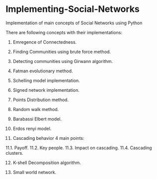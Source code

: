 # Implementing-Social-Networks
Implementation of main concepts of Social Networks using Python

There are following concepts with their implementations:

1. Emregence of Connectedness.

2. Finding Communities using brute force method.

3. Detecting communities using Girwann algorithm.

4. Fatman evolutionary method.

5. Schelling model implementation.

6. Signed network implementation.

7. Points Distribution method.

8. Random walk method.

9. Barabassi Elbert model.

10. Erdos renyi model.

11. Cascading behavior 4 main points:

11.1. Payoff.
11.2. Key people.
11.3. Impact on cascading.
11.4. Cascading clusters.

12. K-shell Decomposition algorithm.

13. Small world network.
